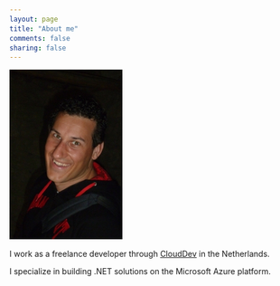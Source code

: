 ```yaml
---
layout: page
title: "About me"
comments: false
sharing: false
---
```


![A picture of me](/images/Me.jpg "A picture of me")

I work as a freelance developer through [CloudDev](https://www.clouddev.nl) in the Netherlands.

I specialize in building .NET solutions on the Microsoft Azure platform.
